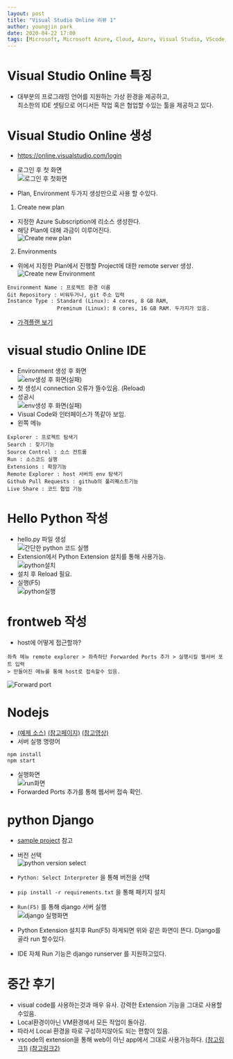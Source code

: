 ```yaml
---
layout: post
title: "Visual Studio Online 리뷰 1"
author: youngjin park
date: 2020-04-22 17:00
tags: [Microsoft, Microsoft Azure, Cloud, Azure, Visual Studio, VScode, VSonline]
---
```


# Visual Studio Online 특징
- 대부분의 프로그래밍 언어를 지원하는 가상 환경을 제공하고,  
최소한의 IDE 셋팅으로 어디서든 작업 혹은 협업할 수있는 툴을 제공하고 있다.  
  
# Visual Studio Online 생성
- https://online.visualstudio.com/login
- 로그인 후 첫 화면  
![로그인 후 첫화면](/files/blog/first_main.PNG)  

- Plan, Environment 두가지 생성만으로 사용 할 수있다.  
1. Create new plan  
- 지정한 Azure Subscription에 리소스 생성한다.
- 해당 Plan에 대해 과금이 이루어진다.  
![Create new plan](/files/blog/NewPlan.PNG)  
2. Environments  
- 위에서 지정한 Plan에서 진행할 Project에 대한 remote server 생성.  
![Create new Environment](/files/blog/NewEnv.PNG)  
```
Environment Name : 프로젝트 환경 이름
Git Repository : 비워두거나, git 주소 입력
Instance Type : Standard (Linux): 4 cores, 8 GB RAM,
                Preminum (Linux): 8 cores, 16 GB RAM. 두가지가 있음.
```
- [가격플랜 보기](https://azure.microsoft.com/ko-kr/pricing/details/visual-studio-online/)
  

# visual studio Online IDE
- Environment 생성 후 화면  
![env생성 후 화면(실패)](/files/blog/webenv.PNG)  
- 첫 생성시 connection 오류가 뜰수있음. (Reload)
- 성공시  
![env생성 후 화면(실패)](/files/blog/webenv_suc.PNG)  
- Visual Code와 인터페이스가 똑같아 보임.
- 왼쪽 메뉴
```
Explorer : 프로젝트 탐색기
Search : 찾기기능
Source Control : 소스 컨트롤
Run : 소스코드 실행
Extensions : 확장기능
Remote Explorer : host 서버의 env 탐색기
Github Pull Requests : github의 풀리퀘스트기능
Live Share : 코드 협업 기능
```

# Hello Python 작성
- hello.py 파일 생성  
![간단한 python 코드 실행](/files/blog/Runpython.PNG)  
- Extension에서 Python Extension 설치를 통해 사용가능.  
![python설치](/files/blog/extensionInstallpython.PNG)  
- 설치 후 Reload 필요.  
- 실행(F5)  
![python실행](/files/blog/RunpythonRes.PNG)  

# frontweb 작성
- host에 어떻게 접근할까?  
```
좌측 메뉴 remote explorer > 좌측하단 Forwarded Ports 추가 > 실행시킬 웹서버 포트 입력
> 만들어진 메뉴를 통해 host로 접속할수 있음.
```

![Forward port](/files/blog/forwardport.PNG)  

# Nodejs
- [(예제 소스)](https://github.com/mate365/AzureDevOpsProblemSolving/tree/master/src)
 [(참고페이지)](https://code.visualstudio.com/docs/nodejs/nodejs-tutorial)
 [(참고영상)](https://channel9.msdn.com/Series/Visual-Studio-Online-Monaco/Getting-started-with-nodejs)
- 서버 실행 명령어
```
npm install
npm start
```
- 실행화면  
![run화면](/files/blog/node_run.PNG)  
- Forwarded Ports 추가를 통해 웹서버 접속 확인.
# python Django  
- [sample project](https://github.com/mate365/python_web_example) 참고
- 버전 선택  
![python version select](/files/blog/python_venv_choose.PNG)  
- `Python: Select Interpreter` 을 통해 버전을 선택
- `pip install -r requirements.txt` 을 통해 패키지 설치
- `Run(F5)` 를 통해 django 서버 실행  
![django 실행화면](/files/blog/djangoRun.PNG)  

- Python Extension 설치후 Run(F5) 하게되면 위와 같은 화면이 뜬다. Django를 골라 run 할수있다.
- IDE 자체 Run 기능은 django runserver 를 지원하고있다.

# 중간 후기
- visual code를 사용하는것과 매우 유사. 강력한 Extension 기능을 그대로 사용할수있음.
- Local환경이아닌 VM환경에서 모든 작업이 돌아감.
- 따라서 Local 환경을 따로 구성하지않아도 되는 편함이 있음.
- vscode의 extension을 통해 web이 아닌 app에서 그대로 사용가능하다.
[(참고링크1)](https://evols-atirev.tistory.com/28)
[(참고링크2)](https://code.visualstudio.com/docs/remote/vsonline)